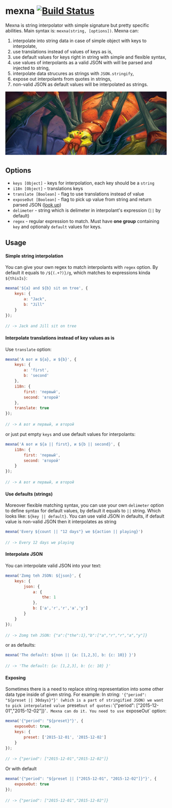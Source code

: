 # mexna [![Build Status](https://travis-ci.org/zefirka/mexna.svg?branch=master)](https://travis-ci.org/zefirka/mexna)

Mexna is string interpolator with simple signature but pretty specific abilities. 
Main syntax is: `mexna(string, [options])`. 
Mexna can:
 1. interpolate into string data in case of simple object with keys to interpolate,
 2. use translations instead of values of keys as is,
 3. use default values for keys right in string with simple and flexible syntax,
 4. use values of interpolants as a valid JSON with will be parsed and injected to string,
 5. interpolate data strucures as strings with `JSON.stringify`,
 6. expose out interpolants from quotes in strings,
 7. non-valid JSON as default values will be interpolated as strings.

<img src="./mexna.jpg" align="right"/>

<br><br><br><br><br><br><br><br><br><br><br><br>

## Options

 - `keys [Object]` - keys for interpolation, each key should be a `string`
 - `i18n [Object]` - translations keys
 - `translate [Boolean]` - flag to use translations instead of value
 - `exposeOut [Boolean]` - flag to pick up value from string and return parsed JSON ([look up](#exposing))
 - `delimeter` - string which is delimeter in interpolant's expression (`||` by default)
 - `regex` - regular expression to match. Must have **one group** containing `key` and optionaly `default` values for keys.

## Usage 

#### Simple string interpolation
You can give your own regex to match interpolants with `regex` option. By default it equals to `/${(.+?)}/g`, which matches to expressions kinda `${thisIs}`:

```js
mexna('${a} and ${b} sit on tree', {
	keys: {
		a: "Jack",
		b: "Jill"
	}
});

// -> Jack and Jill sit on tree
```

#### Interpolate translations instead of key values as is
Use `translate` option:

```js
mexna('А вот и ${a}, и ${b}', {
	keys: {
		a: 'first',
		b: 'second'
	},
	i18n: {
		first: 'первый',
		second: 'второй'
	},
	translate: true
});

// -> А вот и первый, и второй
```
 
or just put empty `keys` and use default values for interpolants:


```js
mexna('А вот и ${a || first}, и ${b || second}', {
	i18n: {
		first: 'первый',
		second: 'второй'
	}
});

// -> А вот и первый, и второй
```

#### Use defaults (strings)
Moreover flexible matching syntax, you can use your own `delimeter` option to define syntax for default values, by default it equals to `||` string. Which looks like: `${key || default}`. You can use valid JSON in defaults, if default value is non-valid JSON then it interpolates as string

```js
mexna('Every ${count || "12 days"} we ${action || playing}')

// -> Every 12 days we playing
```

#### Interpolate JSON
You can interpolate valid JSON into your text:

```js
mexna('Zomg teh JSON: ${json}', {
	keys: {
		json: {
			a: {
				the: 1
			},
			b: ['a','r','r','a','y']
		}
	}
});

// -> Zomg teh JSON: {"a":{"the":1},"b":["a","r","r","a","y"]}
```

or as defaults:


```js
mexna('The default: ${non || {a: [1,2,3], b: {c: 10}} }')

// -> 'The default: {a: [1,2,3], b: {c: 10} }'
```

#### Exposing
Sometimes there is a need to replace string representation into some other data type inside of given string. For example:
In string: `'{"period": "${preset || 30days}"}' (which is a part of stringified JSON) we want to pick interpolated value `preset` out of quotes: `'{"period": ["2015-12-01","2015-12-02"]}'`. Mexna can do it. You need to use `exposeOut` option:

```js
mexna('{"period": "${preset}"}', {
	exposeOut: true,
	keys: {
		preset: ['2015-12-01', '2015-12-02']
	}
});

// -> {"period": ["2015-12-01","2015-12-02"]}
```

Or with default
```js
mexna('{"period": "${preset || ["2015-12-01", "2015-12-02"]}"}', {
	exposeOut: true
});

// -> {"period": ["2015-12-01","2015-12-02"]}
```
